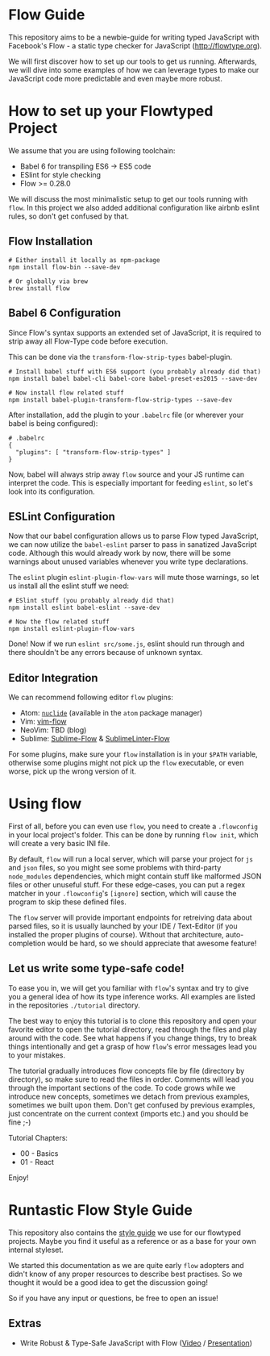 # Flow Guide 

This repository aims to be a newbie-guide for writing typed JavaScript with
Facebook's Flow - a static type checker for JavaScript (http://flowtype.org).

We will first discover how to set up our tools to get us running. Afterwards, we
will dive into some examples of how we can leverage types to make our JavaScript
code more predictable and even maybe more robust.

# How to set up your Flowtyped Project

We assume that you are using following toolchain:

* Babel 6 for transpiling ES6 -> ES5 code
* ESlint for style checking
* Flow >= 0.28.0

We will discuss the most minimalistic setup to get our tools running with `flow`.
In this project we also added additional configuration like airbnb eslint rules, so
don't get confused by that.

## Flow Installation

```
# Either install it locally as npm-package
npm install flow-bin --save-dev

# Or globally via brew
brew install flow
```

## Babel 6 Configuration

Since Flow's syntax supports an extended set of JavaScript, it is required to
strip away all Flow-Type code before execution.

This can be done via the `transform-flow-strip-types` babel-plugin.

```
# Install babel stuff with ES6 support (you probably already did that)
npm install babel babel-cli babel-core babel-preset-es2015 --save-dev

# Now install flow related stuff 
npm install babel-plugin-transform-flow-strip-types --save-dev
```

After installation, add the plugin to your `.babelrc` file (or wherever your
babel is being configured):

```
# .babelrc
{
  "plugins": [ "transform-flow-strip-types" ]
}
```

Now, babel will always strip away `flow` source and your JS runtime can interpret
the code. This is especially important for feeding `eslint`, so let's look into
its configuration.

## ESLint Configuration

Now that our babel configuration allows us to parse Flow typed JavaScript, we
can now utilize the `babel-eslint` parser to pass in sanatized JavaScript code.
Although this would already work by now, there will be some warnings about
unused variables whenever you write type declarations.

The `eslint` plugin `eslint-plugin-flow-vars` will mute those warnings, so let
us install all the eslint stuff we need:

```
# ESlint stuff (you probably already did that)
npm install eslint babel-eslint --save-dev

# Now the flow related stuff
npm install eslint-plugin-flow-vars
```

Done! Now if we run `eslint src/some.js`, eslint should run through and there
shouldn't be any errors because of unknown syntax.

## Editor Integration 

We can recommend following editor `flow` plugins:

* Atom: [`nuclide`](https://atom.io/packages/nuclide) (available in the `atom` package manager) 
* Vim: [vim-flow](https://github.com/flowtype/vim-flow)
* NeoVim: TBD (blog)
* Sublime: [Sublime-Flow](https://github.com/73rhodes/Sublime-Flow) & [SublimeLinter-Flow](https://github.com/SublimeLinter/SublimeLinter-flow)

For some plugins, make sure your `flow` installation is in your `$PATH`
variable, otherwise some plugins might not pick up the `flow` executable, or
even worse, pick up the wrong version of it.

# Using flow

First of all, before you can even use `flow`, you need to create a `.flowconfig`
in your local project's folder. This can be done by running `flow init`, which
will create a very basic INI file.

By default, `flow` will run a local server, which will parse your project for
`js` and `json` files, so you might see some problems with third-party
`node_modules` dependencies, which might contain stuff like malformed JSON files
or other unuseful stuff. For these edge-cases, you can put a regex matcher in
your `.flowconfig`'s `[ignore]` section, which will cause the program to skip
these defined files.

The `flow` server will provide important endpoints for retreiving data about
parsed files, so it is usually launched by your IDE / Text-Editor (if you installed
the proper plugins of course). Without that architecture, auto-completion would
be hard, so we should appreciate that awesome feature!

## Let us write some type-safe code! 

To ease you in, we will get you familiar with `flow`'s syntax and try to give
you a general idea of how its type inference works. All examples are listed in
the repositories `./tutorial` directory.

The best way to enjoy this tutorial is to clone this repository and open your
favorite editor to open the tutorial directory, read through the files and play
around with the code. See what happens if you change things, try to break things
intentionally and get a grasp of how `flow`'s error messages lead you to your
mistakes.

The tutorial gradually introduces flow concepts file by file (directory by
directory), so make sure to read the files in order. Comments will lead you
through the important sections of the code. To code grows while we introduce new
concepts, sometimes we detach from previous examples, sometimes we built upon
them. Don't get confused by previous examples, just concentrate on the current
context (imports etc.) and you should be fine ;-)

Tutorial Chapters:
* 00 - Basics
* 01 - React

Enjoy!

# Runtastic Flow Style Guide

This repository also contains the [style guide](styleguide/) we use for our flowtyped projects.
Maybe you find it useful as a reference or as a base for your own internal styleset.

We started this documentation as we are quite early `flow` adopters and didn't know of any proper resources
to describe best practises. So we thought it would be a good idea to get the discussion going!

So if you have any input or questions, be free to open an issue!

## Extras 

* Write Robust & Type-Safe JavaScript with Flow
  ([Video](https://www.youtube.com/watch?v=R_B9KgUxPls) / [Presentation](https://speakerdeck.com/ryyppy/write-robust-and-type-safe-javascript-with-flow))
